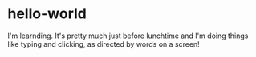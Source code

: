 # hello-world
I'm learnding.
It's pretty much just before lunchtime and I'm doing things like typing and clicking, as directed by words on a screen! 
